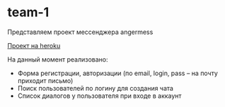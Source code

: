 # team-1
Представляем проект мессенджера angermess

[Проект на heroku](https://angermess.heroku.app/)

На данный момент реализовано:
 - Форма регистрации, авторизации (по email, login, pass – на почту приходит письмо)
 - Поиск пользователей по логину для создания чата
 - Список диалогов у пользователя при входе в аккаунт

